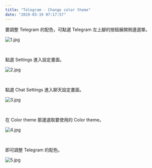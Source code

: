 ```yaml
---
title: "Telegram - Change color theme"
date: "2019-03-19 07:17:57"
---
```



要調整 Telegram 的配色，可點選 Telegram 左上腳的按鈕展開側邊選單。  

<!-- More -->

![1.jpg](1.jpg)

<br/>


點選 Settings 進入設定畫面。  

![2.jpg](2.jpg)

<br/>


點選 Chat Settings 進入聊天設定畫面。  

![3.jpg](3.jpg)

<br/>


在 Color theme 那邊選取要使用的 Color theme。  

![4.jpg](4.jpg)

<br/>


即可調整 Telegram 的配色。  

![5.jpg](5.jpg)

